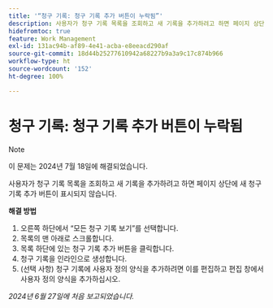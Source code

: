 ```yaml
---
title: '“청구 기록: 청구 기록 추가 버튼이 누락됨”'
description: 사용자가 청구 기록 목록을 조회하고 새 기록을 추가하려고 하면 페이지 상단에 새 청구 기록 추가 버튼이 표시되지 않습니다.
hidefromtoc: true
feature: Work Management
exl-id: 131ac94b-af89-4e41-acba-e8eeacd290af
source-git-commit: 18d44b25277610942a68227b9a3a9c17c874b966
workflow-type: ht
source-wordcount: '152'
ht-degree: 100%

---
```


# 청구 기록: 청구 기록 추가 버튼이 누락됨

>[!NOTE]
>
>이 문제는 2024년 7월 18일에 해결되었습니다.

사용자가 청구 기록 목록을 조회하고 새 기록을 추가하려고 하면 페이지 상단에 새 청구 기록 추가 버튼이 표시되지 않습니다.

**해결 방법**

1. 오른쪽 하단에서 “모든 청구 기록 보기”를 선택합니다.
1. 목록의 맨 아래로 스크롤합니다.
1. 목록 하단에 있는 청구 기록 추가 버튼을 클릭합니다.
1. 청구 기록을 인라인으로 생성합니다.
1. (선택 사항) 청구 기록에 사용자 정의 양식을 추가하려면 이를 편집하고 편집 창에서 사용자 정의 양식을 추가하십시오.

_2024년 6월 27일에 처음 보고되었습니다._
